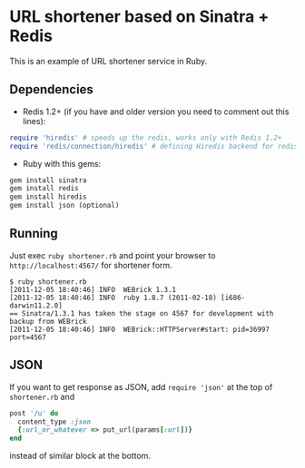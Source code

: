 # URL shortener based on Sinatra + Redis
This is an example of URL shortener service in Ruby.

## Dependencies
* Redis 1.2+ (if you have and older version you need to comment out this lines):

```ruby
require 'hiredis' # speeds up the redis, works only with Redis 1.2+
require 'redis/connection/hiredis' # defining Hiredis backend for redis-rb
```
* Ruby with this gems:

```ruby
gem install sinatra
gem install redis
gem install hiredis
gem install json (optional)
```

## Running
Just exec `ruby shortener.rb` and point your browser to `http://localhost:4567/` for shortener form.

    $ ruby shortener.rb
    [2011-12-05 18:40:46] INFO  WEBrick 1.3.1
    [2011-12-05 18:40:46] INFO  ruby 1.8.7 (2011-02-18) [i686-darwin11.2.0]
    == Sinatra/1.3.1 has taken the stage on 4567 for development with backup from WEBrick
    [2011-12-05 18:40:46] INFO  WEBrick::HTTPServer#start: pid=36997 port=4567

## JSON
If you want to get response as JSON, add `require 'json'` at the top of `shortener.rb` and

```ruby
post '/u' do
  content_type :json
  {:url_or_whatever => put_url(params[:url])}
end
```

instead of similar block at the bottom.